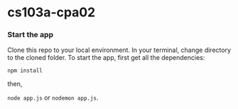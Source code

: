# cs103a-cpa02

### Start the app
Clone this repo to your local environment. In your terminal, change directory to the cloned folder. To start the app, first get all the dependencies:

`npm install`

then,

`node app.js` or `nodemon app.js`.